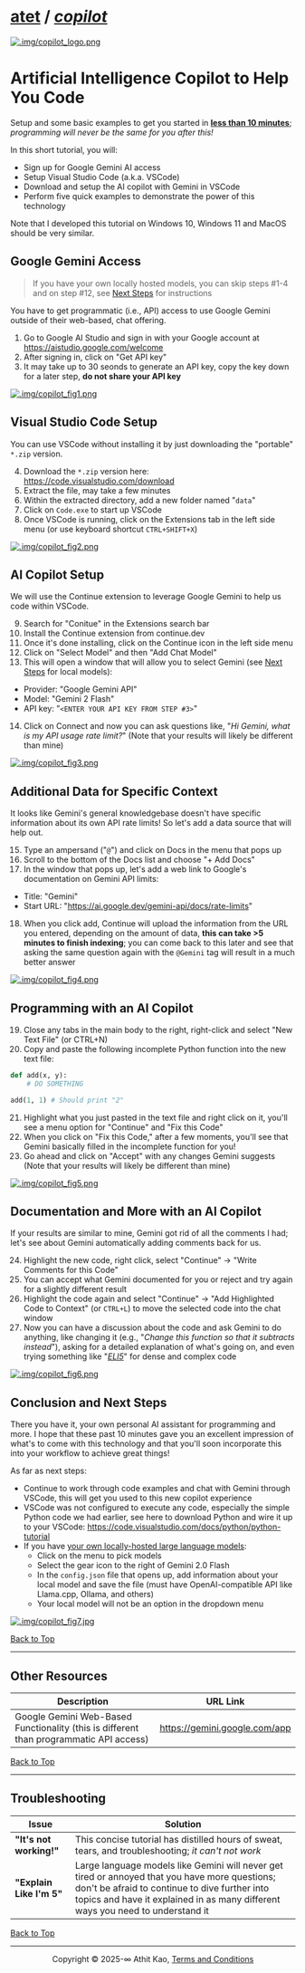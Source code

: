 # [atet](https://github.com/atet) / [**_copilot_**](https://github.com/atet/copilot/blob/main/README.md#atet--copilot)

[![.img/copilot_logo.png](.img/copilot_logo.png)](#nolink)

# Artificial Intelligence Copilot to Help You Code

Setup and some basic examples to get you started in <u><b>less than 10 minutes</b></u>; *programming will never be the same for you after this!*

In this short tutorial, you will:
- Sign up for Google Gemini AI access
- Setup Visual Studio Code (a.k.a. VSCode)
- Download and setup the AI copilot with Gemini in VSCode
- Perform five quick examples to demonstrate the power of this technology

Note that I developed this tutorial on Windows 10, Windows 11 and MacOS should be very similar.

## Google Gemini Access

> If you have your own locally hosted models, you can skip steps #1-4 and on step #12, see [Next Steps](#conclusion-and-next-steps) for instructions

You have to get programmatic (i.e., API) access to use Google Gemini outside of their web-based, chat offering.

1. Go to Google AI Studio and sign in with your Google account at https://aistudio.google.com/welcome
2. After signing in, click on "Get API key"
3. It may take up to 30 seonds to generate an API key, copy the key down for a later step, **do not share your API key**

[![.img/copilot_fig1.png](.img/copilot_fig1.png)](#nolink)

## Visual Studio Code Setup

You can use VSCode without installing it by just downloading the "portable" `*.zip` version.

4. Download the `*.zip` version here: https://code.visualstudio.com/download
5. Extract the file, may take a few minutes
6. Within the extracted directory, add a new folder named "`data`"
7. Click on `Code.exe` to start up VSCode
8. Once VSCode is running, click on the Extensions tab in the left side menu (or use keyboard shortcut `CTRL+SHIFT+X`)

[![.img/copilot_fig2.png](.img/copilot_fig2.png)](#nolink)

## AI Copilot Setup

We will use the Continue extension to leverage Google Gemini to help us code within VSCode.

9. Search for "Conitue" in the Extensions search bar
10. Install the Continue extension from continue.dev
11. Once it's done installing, click on the Continue icon in the left side menu
12. Click on "Select Model" and then "Add Chat Model"
13. This will open a window that will allow you to select Gemini (see [Next Steps](#conclusion-and-next-steps) for local models):
   - Provider: "Google Gemini API"
   - Model: "Gemini 2 Flash"
   - API key: "`<ENTER YOUR API KEY FROM STEP #3>`"
14. Click on Connect and now you can ask questions like, "*Hi Gemini, what is my API usage rate limit?*" (Note that your results will likely be different than mine)

[![.img/copilot_fig3.png](.img/copilot_fig3.png)](#nolink)

## Additional Data for Specific Context

It looks like Gemini's general knowledgebase doesn't have specific information about its own API rate limits! So let's add a data source that will help out.

15. Type an ampersand ("`@`") and click on Docs in the menu that pops up
16. Scroll to the bottom of the Docs list and choose "+ Add Docs"
17. In the window that pops up, let's add a web link to Google's documentation on Gemini API limits:
   - Title: "Gemini"
   - Start URL: "https://ai.google.dev/gemini-api/docs/rate-limits"
18. When you click add, Continue will upload the information from the URL you entered, depending on the amount of data, **this can take >5 minutes to finish indexing**; you can come back to this later and see that asking the same question again with the `@Gemini` tag will result in a much better answer

[![.img/copilot_fig4.png](.img/copilot_fig4.png)](#nolink)

## Programming with an AI Copilot

19. Close any tabs in the main body to the right, right-click and select "New Text File" (or CTRL+N)
20. Copy and paste the following incomplete Python function into the new text file:

```python
def add(x, y):
    # DO SOMETHING

add(1, 1) # Should print "2"
```

21. Highlight what you just pasted in the text file and right click on it, you'll see a menu option for "Continue" and "Fix this Code"
22. When you click on "Fix this Code," after a few moments, you'll see that Gemini basically filled in the incomplete function for you!
23. Go ahead and click on "Accept" with any changes Gemini suggests (Note that your results will likely be different than mine)

[![.img/copilot_fig5.png](.img/copilot_fig5.png)](#nolink)

## Documentation and More with an AI Copilot

If your results are similar to mine, Gemini got rid of all the comments I had; let's see about Gemini automatically adding comments back for us.

24. Highlight the new code, right click, select "Continue" → "Write Comments for this Code" 
25. You can accept what Gemini documented for you or reject and try again for a slightly different result
26. Highlight the code again and select "Continue" → "Add Highlighted Code to Context" (or `CTRL+L`) to move the selected code into the chat window
17. Now you can have a discussion about the code and ask Gemini to do anything, like changing it (e.g., "*Change this function so that it subtracts instead*"), asking for a detailed explanation of what's going on, and even trying something like "*[ELI5](https://www.reddit.com/r/explainlikeimfive)*" for dense and complex code

[![.img/copilot_fig6.png](.img/copilot_fig6.png)](#nolink)

## Conclusion and Next Steps

There you have it, your own personal AI assistant for programming and more. I hope that these past 10 minutes gave you an excellent impression of what's to come with this technology and that you'll soon incorporate this into your workflow to achieve great things!

As far as next steps:
- Continue to work through code examples and chat with Gemini through VSCode, this will get you used to this new copilot experience
- VSCode was not configured to execute any code, especially the simple Python code we had earlier, see here to download Python and wire it up to your VSCode: https://code.visualstudio.com/docs/python/python-tutorial
- If you have <u>your own locally-hosted large language models</u>:
   - Click on the menu to pick models
   - Select the gear icon to the right of Gemini 2.0 Flash
   - In the `config.json` file that opens up, add information about your local model and save the file (must have OpenAI-compatible API like Llama.cpp, Ollama, and others)
   - Your local model will not be an option in the dropdown menu

[![.img/copilot_fig7.jpg](.img/copilot_fig7.jpg)](#nolink)

[Back to Top](#artificial-intelligence-copilot-to-help-you-code)

----------------------------------------------------------------------------

## Other Resources

**Description** | **URL Link**
--- | ---
Google Gemini Web-Based Functionality (this is different than programmatic API access) | https://gemini.google.com/app

[Back to Top](#table-of-contents)

----------------------------------------------------------------------------

## Troubleshooting

Issue | Solution
--- | ---
**"It's not working!"** | This concise tutorial has distilled hours of sweat, tears, and troubleshooting; _it can't not work_
**"Explain Like I'm 5"** | Large language models like Gemini will never get tired or annoyed that you have more questions; don't be afraid to continue to dive further into topics and have it explained in as many different ways you need to understand it

[Back to Top](#table-of-contents)

----------------------------------------------------------------------------

<p align="center">Copyright © 2025-∞ Athit Kao, <a href="http://www.athitkao.com/tos.html" target="_blank">Terms and Conditions</a></p>